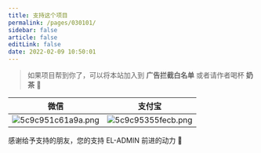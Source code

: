 ```yaml
---
title: 支持这个项目
permalink: /pages/030101/
sidebar: false
article: false
editLink: false
date: 2022-02-09 10:50:01
---
```


> 如果项目帮到你了，可以将本站加入到 **广告拦截白名单** 或者请作者喝杯 **奶茶** 🧋

|   微信  |   支付宝  |
|--- | --- |
|  ![5c9c951c61a9a.png](https://img.el-admin.xin/images/2020/06/25/5c9c951c61a9a.png)   |  ![5c9c95355fecb.png](https://img.el-admin.xin/images/2020/06/25/5c9c95355fecb.png)  |

感谢给予支持的朋友，您的支持 EL-ADMIN 前进的动力 🎉

